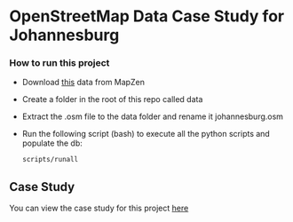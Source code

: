 # OpenStreetMap Data Case Study for Johannesburg

### How to run this project
* Download [this](https://mapzen.com/data/metro-extracts/metro/johannesburg_south-africa/) data from MapZen
* Create a folder in the root of this repo called data
* Extract the .osm file to the data folder and rename it johannesburg.osm
* Run the following script (bash) to execute all the python scripts and populate the db:

      scripts/runall

## Case Study

You can view the case study for this project [here](docs/CASESTUDY.md)